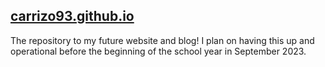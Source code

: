 ## [carrizo93.github.io](https://carrizo93.github.io/)

The repository to my future website and blog! I plan on having this up and operational before the beginning of the school year in September 2023.
